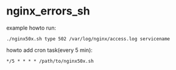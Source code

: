 # nginx_errors_sh

example howto run:
```
./nginx50x.sh type 502 /var/log/nginx/access.log servicename

```

howto add cron task(every 5 min):
```
*/5 * * * * /path/to/nginx50x.sh
```
